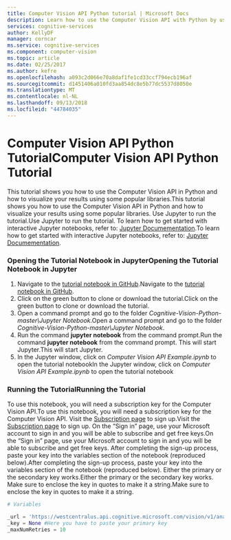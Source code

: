 ```yaml
---
title: Computer Vision API Python tutorial | Microsoft Docs
description: Learn how to use the Computer Vision API with Python by using Jupyter notebooks in Microsoft Cognitive Services. Visualize your results using popular libraries.
services: cognitive-services
author: KellyDF
manager: corncar
ms.service: cognitive-services
ms.component: computer-vision
ms.topic: article
ms.date: 02/25/2017
ms.author: kefre
ms.openlocfilehash: a093c2d066e70a8daf1fe1cd33ccf794ecb196af
ms.sourcegitcommit: d1451406a010fd3aa854dc8e5b77dc5537d8050e
ms.translationtype: MT
ms.contentlocale: nl-NL
ms.lasthandoff: 09/13/2018
ms.locfileid: "44784035"
---
```

# <a name="computer-vision-api-python-tutorial"></a><span data-ttu-id="0ab03-104">Computer Vision API Python Tutorial</span><span class="sxs-lookup"><span data-stu-id="0ab03-104">Computer Vision API Python Tutorial</span></span>

<span data-ttu-id="0ab03-105">This tutorial shows you how to use the Computer Vision API in Python and how to visualize your results using some popular libraries.</span><span class="sxs-lookup"><span data-stu-id="0ab03-105">This tutorial shows you how to use the Computer Vision API in Python and how to visualize your results using some popular libraries.</span></span> <span data-ttu-id="0ab03-106">Use Jupyter to run the tutorial.</span><span class="sxs-lookup"><span data-stu-id="0ab03-106">Use Jupyter to run the tutorial.</span></span> <span data-ttu-id="0ab03-107">To learn how to get started with interactive Jupyter notebooks, refer to: [Jupyter Documementation](http://jupyter.readthedocs.io/en/latest/index.html).</span><span class="sxs-lookup"><span data-stu-id="0ab03-107">To learn how to get started with interactive Jupyter notebooks, refer to: [Jupyter Documementation](http://jupyter.readthedocs.io/en/latest/index.html).</span></span> 

### <a name="opening-the-tutorial-notebook-in-jupyter"></a><span data-ttu-id="0ab03-108">Opening the Tutorial Notebook in Jupyter</span><span class="sxs-lookup"><span data-stu-id="0ab03-108">Opening the Tutorial Notebook in Jupyter</span></span> 

1. <span data-ttu-id="0ab03-109">Navigate to the [tutorial notebook in GitHub](https://github.com/Microsoft/Cognitive-Vision-Python).</span><span class="sxs-lookup"><span data-stu-id="0ab03-109">Navigate to the [tutorial notebook in GitHub](https://github.com/Microsoft/Cognitive-Vision-Python).</span></span> 
2. <span data-ttu-id="0ab03-110">Click on the green button to clone or download the tutorial.</span><span class="sxs-lookup"><span data-stu-id="0ab03-110">Click on the green button to clone or download the tutorial.</span></span> 
3. <span data-ttu-id="0ab03-111">Open a command prompt and go to the folder _Cognitive-Vision-Python-master\Jupyter Notebook_.</span><span class="sxs-lookup"><span data-stu-id="0ab03-111">Open a command prompt and go to the folder _Cognitive-Vision-Python-master\Jupyter Notebook_.</span></span> 
4. <span data-ttu-id="0ab03-112">Run the command **jupyter notebook** from the command prompt.</span><span class="sxs-lookup"><span data-stu-id="0ab03-112">Run the command **jupyter notebook** from the command prompt.</span></span> <span data-ttu-id="0ab03-113">This will start Jupyter.</span><span class="sxs-lookup"><span data-stu-id="0ab03-113">This will start Jupyter.</span></span>
5. <span data-ttu-id="0ab03-114">In the Jupyter window, click on _Computer Vision API Example.ipynb_ to open the tutorial notebook</span><span class="sxs-lookup"><span data-stu-id="0ab03-114">In the Jupyter window, click on _Computer Vision API Example.ipynb_ to open the tutorial notebook</span></span> 

### <a name="running-the-tutorial"></a><span data-ttu-id="0ab03-115">Running the Tutorial</span><span class="sxs-lookup"><span data-stu-id="0ab03-115">Running the Tutorial</span></span>

<span data-ttu-id="0ab03-116">To use this notebook, you will need a subscription key for the Computer Vision API.</span><span class="sxs-lookup"><span data-stu-id="0ab03-116">To use this notebook, you will need a subscription key for the Computer Vision API.</span></span> <span data-ttu-id="0ab03-117">Visit the [Subscription page](https://azure.microsoft.com/try/cognitive-services/) to sign up.</span><span class="sxs-lookup"><span data-stu-id="0ab03-117">Visit the [Subscription page](https://azure.microsoft.com/try/cognitive-services/) to sign up.</span></span> <span data-ttu-id="0ab03-118">On the “Sign in” page, use your Microsoft account to sign in and you will be able to subscribe and get free keys.</span><span class="sxs-lookup"><span data-stu-id="0ab03-118">On the “Sign in” page, use your Microsoft account to sign in and you will be able to subscribe and get free keys.</span></span> <span data-ttu-id="0ab03-119">After completing the sign-up process, paste your key into the variables section of the notebook (reproduced below).</span><span class="sxs-lookup"><span data-stu-id="0ab03-119">After completing the sign-up process, paste your key into the variables section of the notebook (reproduced below).</span></span> <span data-ttu-id="0ab03-120">Either the primary or the secondary key works.</span><span class="sxs-lookup"><span data-stu-id="0ab03-120">Either the primary or the secondary key works.</span></span> <span data-ttu-id="0ab03-121">Make sure to enclose the key in quotes to make it a string.</span><span class="sxs-lookup"><span data-stu-id="0ab03-121">Make sure to enclose the key in quotes to make it a string.</span></span>

```python
# Variables

_url = 'https://westcentralus.api.cognitive.microsoft.com/vision/v1/analyses'
_key = None #Here you have to paste your primary key
_maxNumRetries = 10
```
